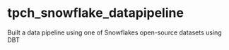 # tpch_snowflake_datapipeline
Built a data pipeline using one of Snowflakes open-source datasets using DBT
